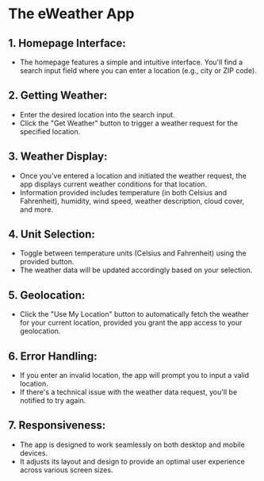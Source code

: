# The eWeather App

## 1. Homepage Interface:
- The homepage features a simple and intuitive interface. You'll find a search input field where you can enter a location (e.g., city or ZIP code).

## 2. Getting Weather:
- Enter the desired location into the search input.
- Click the "Get Weather" button to trigger a weather request for the specified location.

## 3. Weather Display:
- Once you've entered a location and initiated the weather request, the app displays current weather conditions for that location.
- Information provided includes temperature (in both Celsius and Fahrenheit), humidity, wind speed, weather description, cloud cover, and more.

## 4. Unit Selection:
- Toggle between temperature units (Celsius and Fahrenheit) using the provided button.
- The weather data will be updated accordingly based on your selection.

## 5. Geolocation:
- Click the "Use My Location" button to automatically fetch the weather for your current location, provided you grant the app access to your geolocation.

## 6. Error Handling:
- If you enter an invalid location, the app will prompt you to input a valid location.
- If there's a technical issue with the weather data request, you'll be notified to try again.

## 7. Responsiveness:
- The app is designed to work seamlessly on both desktop and mobile devices.
- It adjusts its layout and design to provide an optimal user experience across various screen sizes.
